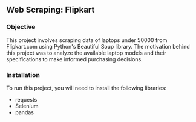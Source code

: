 ## Web Scraping: Flipkart
### Objective
This project involves scraping data of laptops under 50000 from Flipkart.com using Python's Beautiful Soup library. The motivation behind this project was to analyze the available laptop models and their specifications to make informed purchasing decisions.

### Installation
To run this project, you will need to install the following libraries:

* requests
* Selenium
* pandas


